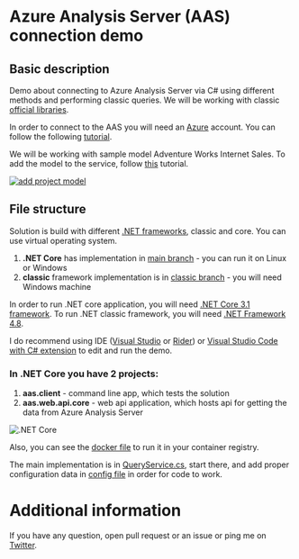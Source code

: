 # Azure Analysis Server (AAS) connection demo

## Basic description
Demo about connecting to Azure Analysis Server via C# using different methods and performing classic queries. We will be working with classic [official libraries](https://docs.microsoft.com/en-us/analysis-services/client-libraries?view=asallproducts-allversions).

In order to connect to the AAS you will need an [Azure](https;//www.azure.com "Azure Homepage") account. You can follow the following [tutorial](https://docs.microsoft.com/en-us/azure/analysis-services/analysis-services-create-server "AAS tutorial").

We will be working with sample model Adventure Works Internet Sales. To add the model to the service, follow [this](https://docs.microsoft.com/en-us/azure/analysis-services/analysis-services-create-sample-model) tutorial.

[![add project model](https://docs.microsoft.com/en-us/azure/analysis-services/media/analysis-services-create-sample-model/aas-create-sample-new-model.png)](https://docs.microsoft.com/en-us/azure/analysis-services/analysis-services-create-sample-model)

## File structure
Solution is build with different [.NET frameworks](https://dot.net), classic and core. You can use virtual operating system.
1. **.NET Core** has implementation in [main branch](https://github.com/bovrhovn/aas-demo/tree/master) - you can run it on Linux or Windows
2. **classic** framework implementation is in [classic branch](https://github.com/bovrhovn/aas-demo/tree/classic) - you will need Windows machine

In order to run .NET core application, you will need [.NET Core 3.1 framework](https://dotnet.microsoft.com/download/dotnet-core). To run .NET classic framework, you will need [.NET Framework 4.8](https://dotnet.microsoft.com/download/dotnet-framework).

I do recommend using IDE ([Visual Studio](https://visualstudio.com) or [Rider](https://jetbrains.com/rider)) or [Visual Studio Code with C# extension](https://code.visualstudio.com/) to edit and run the demo.

### In .NET Core you have 2 projects:
1. **aas.client** - command line app, which tests the solution 
2. **aas.web.api.core** - web api application, which hosts api for getting the data from Azure Analysis Server

![.NET Core](http://data.azuredemos.net/public/aas-demo-file-structure-core.png)

Also, you can see the [docker file](https://github.com/bovrhovn/aas-demo/blob/master/src/Dockerfile) to run it in your container registry.

The main implementation is in [QueryService.cs](https://github.com/bovrhovn/aas-demo/blob/master/src/aas.demo/aas.web.api.core/Services/QueryService.cs), start there, and add proper configuration data in [config file](https://github.com/bovrhovn/aas-demo/blob/master/src/aas.demo/aas.web.api.core/appsettings.json) in order for code to work.

# Additional information
If you have any question, open pull request or an issue or ping me on [Twitter](https://twitter.com/bvrhovnik).
